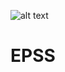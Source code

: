 ![alt text](https://github.com/labyrinthinesecurity/EPSS/blob/main/EPSSforSecOpsCoverPage.png.png?raw=true)

# EPSS
